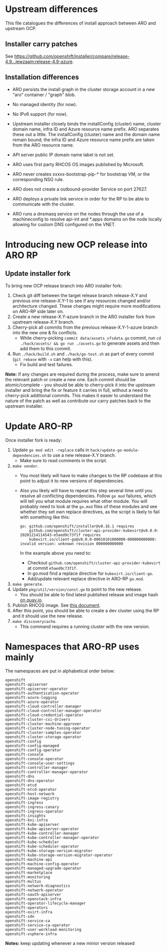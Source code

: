 # Upstream differences

This file catalogues the differences of install approach between ARO and
upstream OCP.

## Installer carry patches

See https://github.com/openshift/installer/compare/release-4.9...jewzaam:release-4.9-azure.

## Installation differences

* ARO persists the install graph in the cluster storage account in a new "aro"
  container / "graph" blob.

* No managed identity (for now).

* No IPv6 support (for now).

* Upstream installer closely binds the installConfig (cluster) name, cluster
  domain name, infra ID and Azure resource name prefix.  ARO separates these out
  a little.  The installConfig (cluster) name and the domain name remain bound;
  the infra ID and Azure resource name prefix are taken from the ARO resource
  name.

* API server public IP domain name label is not set.

* ARO uses first party RHCOS OS images published by Microsoft.

* ARO never creates xxxxx-bootstrap-pip-* for bootstrap VM, or the corresponding
  NSG rule.

* ARO does not create a outbound-provider Service on port 27627.

* ARO deploys a private link service in order for the RP to be able to
  communicate with the cluster.

* ARO runs a dnsmasq service on the nodes through the use of a machineconfig to resolve api-int and *.apps domains on the node locally allowing for custom DNS configured on the VNET.

# Introducing new OCP release into ARO RP

## Update installer fork

To bring new OCP release branch into ARO installer fork:

1. Check git diff between the target release branch release-X.Y and previous one release-X.Y-1
   to see if any resources changed and/or architecture changed.
   These changes might require more modifications on ARO-RP side later on.
1. Create a new release-X.Y-azure branch in the ARO installer fork from upstream release-X.Y branch.
1. Cherry-pick all commits from the previous release-X.Y-1-azure branch into the new one & fix conflicts.
    * While cherry-picking `commit data/assets_vfsdata.go` commit, run `cd ./hack/assets/ && go run ./assets.go`
    to generate assets and then add them to this commit.
1. Run `./hack/build.sh` and `./hack/go-test.sh` as part of every commit (`git rebase` with `-x` can help with this).
    * Fix build and test failures.

**Note:** If any changes are required during the process, make sure to amend the relevant patch or create a new one.
Each commit should be atomic/complete - you should be able to cherry-pick it into the upstream installer and bring
the fix or feature it carries in full, without a need to cherry-pick additional commits.
This makes it easier to understand the nature of the patch as well as contribute our carry patches
back to the upstream installer.

# Update ARO-RP

Once installer fork is ready:

1. Update `go mod edit -replace` calls in `hack/update-go-module-dependencies.sh` to use a new release-X.Y branch.
    * Make sure to read comments in the script.
1. `make vendor`.
    * You most likely will have to make changes to the RP codebase at this point to adjust it to new versions of dependencies.
    * Also you likely will have to repeat this step several time until you resolve all conflicting dependencies.
      Follow `go mod` failures, which will tell you what module requires what other module.
      You will probably need to look at the `go.mod` files of these modules and see whether they set own replace directives,
      as the script is likely to fail with something like this:

      ```
      go: github.com/openshift/installer@v0.16.1 requires
          github.com/openshift/cluster-api-provider-kubevirt@v0.0.0-20201214114543-e5aed9c73f1f requires
          kubevirt.io/client-go@v0.0.0-00010101000000-000000000000: invalid version: unknown revision 000000000000
      ```

      In the example above you need to:
        * Checkout `github.com/openshift/cluster-api-provider-kubevirt` at commit `e5aed9c73f1f`.
        * In go.mod find a replace directive for `kubevirt.io/client-go`.
        * Add/update relevant replace directive in ARO-RP `go.mod`.
1. `make generate`.
1. Update `pkg/util/version/const.go` to point to the new release.
    * You should be able to find latest published release and image hash [on quay.io](https://quay.io/repository/openshift-release-dev/ocp-release?tab=tags).
1. Publish RHCOS image. See [this document](./publish-rhcos-image.md).
1. After this point, you should be able to create a dev cluster using the RP and it should use the new release.
1. `make discoverycache`.
    * This command requires a running cluster with the new version.


# Namespaces that ARO-RP uses mainly

The namespaces are put in alphabetical order below: 
```
openshift
openshift-apiserver
openshift-apiserver-operator
openshift-authentication-operator
openshift-azure-logging
openshift-azure-operator
openshift-cloud-controller-manager
openshift-cloud-controller-manager-operator
openshift-cloud-credential-operator
openshift-cluster-csi-drivers
openshift-cluster-machine-approver
openshift-cluster-node-tuning-operator
openshift-cluster-samples-operator
openshift-cluster-storage-operator
openshift-config
openshift-config-managed
openshift-config-operator
openshift-console
openshift-console-operator
openshift-console-user-settings
openshift-controller-manager
openshift-controller-manager-operator
openshift-dns
openshift-dns-operator
openshift-etcd
openshift-etcd-operator
openshift-host-network
openshift-image-registry
openshift-ingress
openshift-ingress-canary
openshift-ingress-operator
openshift-insights
openshift-kni-infra
openshift-kube-apiserver
openshift-kube-apiserver-operator
openshift-kube-controller-manager
openshift-kube-controller-manager-operator
openshift-kube-scheduler
openshift-kube-scheduler-operator
openshift-kube-storage-version-migrator
openshift-kube-storage-version-migrator-operator
openshift-machine-api
openshift-machine-config-operator
openshift-managed-upgrade-operator
openshift-marketplace
openshift-monitoring
openshift-multus
openshift-network-diagnostics
openshift-network-operator
openshift-oauth-apiserver
openshift-openstack-infra
openshift-operator-lifecycle-manager
openshift-operators
openshift-ovirt-infra
openshift-sdn
openshift-service-ca
openshift-service-ca-operator
openshift-user-workload-monitoring
openshift-vsphere-infra
```
**Notes:** keep updating whenever a new minior version released